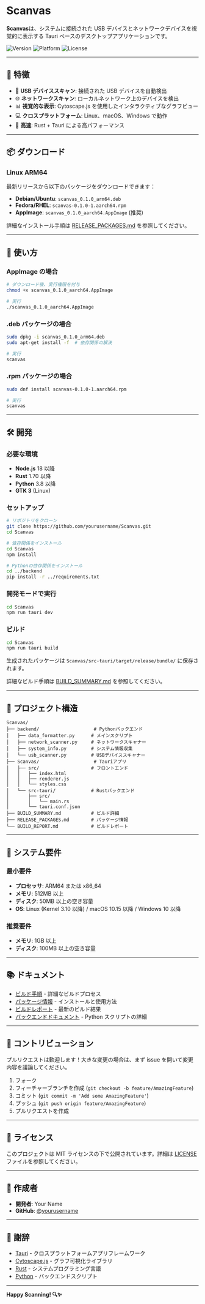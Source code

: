 # Scanvas

**Scanvas**は、システムに接続された USB デバイスとネットワークデバイスを視覚的に表示する Tauri ベースのデスクトップアプリケーションです。

![Version](https://img.shields.io/badge/version-0.1.0-blue)
![Platform](https://img.shields.io/badge/platform-Linux%20%7C%20macOS%20%7C%20Windows-lightgrey)
![License](https://img.shields.io/badge/license-MIT-green)

---

## 🎯 特徴

- 🔌 **USB デバイススキャン**: 接続された USB デバイスを自動検出
- 🌐 **ネットワークスキャン**: ローカルネットワーク上のデバイスを検出
- 📊 **視覚的な表示**: Cytoscape.js を使用したインタラクティブなグラフビュー
- 💻 **クロスプラットフォーム**: Linux、macOS、Windows で動作
- 🚀 **高速**: Rust + Tauri による高パフォーマンス

---

## 📦 ダウンロード

### Linux ARM64

最新リリースから以下のパッケージをダウンロードできます：

- **Debian/Ubuntu**: `scanvas_0.1.0_arm64.deb`
- **Fedora/RHEL**: `scanvas-0.1.0-1.aarch64.rpm`
- **AppImage**: `scanvas_0.1.0_aarch64.AppImage` (推奨)

詳細なインストール手順は [RELEASE_PACKAGES.md](./RELEASE_PACKAGES.md) を参照してください。

---

## 🚀 使い方

### AppImage の場合

```bash
# ダウンロード後、実行権限を付与
chmod +x scanvas_0.1.0_aarch64.AppImage

# 実行
./scanvas_0.1.0_aarch64.AppImage
```

### .deb パッケージの場合

```bash
sudo dpkg -i scanvas_0.1.0_arm64.deb
sudo apt-get install -f  # 依存関係の解決

# 実行
scanvas
```

### .rpm パッケージの場合

```bash
sudo dnf install scanvas-0.1.0-1.aarch64.rpm

# 実行
scanvas
```

---

## 🛠️ 開発

### 必要な環境

- **Node.js** 18 以降
- **Rust** 1.70 以降
- **Python** 3.8 以降
- **GTK 3** (Linux)

### セットアップ

```bash
# リポジトリをクローン
git clone https://github.com/yourusername/Scanvas.git
cd Scanvas

# 依存関係をインストール
cd Scanvas
npm install

# Pythonの依存関係をインストール
cd ../backend
pip install -r ../requirements.txt
```

### 開発モードで実行

```bash
cd Scanvas
npm run tauri dev
```

### ビルド

```bash
cd Scanvas
npm run tauri build
```

生成されたパッケージは `Scanvas/src-tauri/target/release/bundle/` に保存されます。

詳細なビルド手順は [BUILD_SUMMARY.md](./BUILD_SUMMARY.md) を参照してください。

---

## 📁 プロジェクト構造

```
Scanvas/
├── backend/                    # Pythonバックエンド
│   ├── data_formatter.py      # メインスクリプト
│   ├── network_scanner.py     # ネットワークスキャナー
│   ├── system_info.py         # システム情報収集
│   └── usb_scanner.py         # USBデバイススキャナー
├── Scanvas/                    # Tauriアプリ
│   ├── src/                   # フロントエンド
│   │   ├── index.html
│   │   ├── renderer.js
│   │   └── styles.css
│   └── src-tauri/             # Rustバックエンド
│       ├── src/
│       │   └── main.rs
│       └── tauri.conf.json
├── BUILD_SUMMARY.md           # ビルド詳細
├── RELEASE_PACKAGES.md        # パッケージ情報
└── BUILD_REPORT.md            # ビルドレポート
```

---

## 🔧 システム要件

### 最小要件

- **プロセッサ**: ARM64 または x86_64
- **メモリ**: 512MB 以上
- **ディスク**: 50MB 以上の空き容量
- **OS**: Linux (Kernel 3.10 以降) / macOS 10.15 以降 / Windows 10 以降

### 推奨要件

- **メモリ**: 1GB 以上
- **ディスク**: 100MB 以上の空き容量

---

## 📚 ドキュメント

- [ビルド手順](./BUILD_SUMMARY.md) - 詳細なビルドプロセス
- [パッケージ情報](./RELEASE_PACKAGES.md) - インストールと使用方法
- [ビルドレポート](./BUILD_REPORT.md) - 最新のビルド結果
- [バックエンドドキュメント](./backend/README.md) - Python スクリプトの詳細

---

## 🤝 コントリビューション

プルリクエストは歓迎します！大きな変更の場合は、まず issue を開いて変更内容を議論してください。

1. フォーク
2. フィーチャーブランチを作成 (`git checkout -b feature/AmazingFeature`)
3. コミット (`git commit -m 'Add some AmazingFeature'`)
4. プッシュ (`git push origin feature/AmazingFeature`)
5. プルリクエストを作成

---

## 📝 ライセンス

このプロジェクトは MIT ライセンスの下で公開されています。詳細は [LICENSE](./LICENSE) ファイルを参照してください。

---

## 👥 作成者

- **開発者**: Your Name
- **GitHub**: [@yourusername](https://github.com/yourusername)

---

## 🙏 謝辞

- [Tauri](https://tauri.app/) - クロスプラットフォームアプリフレームワーク
- [Cytoscape.js](https://js.cytoscape.org/) - グラフ可視化ライブラリ
- [Rust](https://www.rust-lang.org/) - システムプログラミング言語
- [Python](https://www.python.org/) - バックエンドスクリプト

---

**Happy Scanning! 🔍✨**
